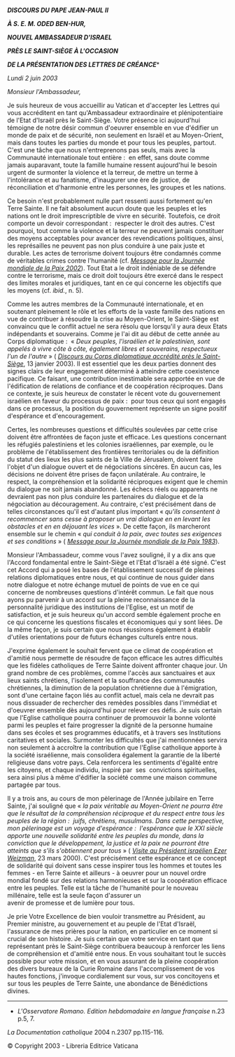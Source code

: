 ***DISCOURS DU PAPE JEAN-PAUL II***

***À S. E. M. ODED BEN-HUR,***

***NOUVEL AMBASSADEUR D'ISRAEL***

***PRÈS LE SAINT-SIÈGE À L'OCCASION***

***DE LA PRÉSENTATION DES LETTRES DE CRÉANCE****

*Lundi 2 juin 2003*

*Monsieur l'Ambassadeur,*

Je suis heureux de vous accueillir au Vatican et d'accepter les Lettres qui vous accréditent en tant qu'Ambassadeur extraordinaire et plénipotentiaire de l'Etat d'Israël près le Saint-Siège. Votre présence ici aujourd'hui témoigne de notre désir commun d'oeuvrer ensemble en vue d'édifier un monde de paix et de sécurité, non seulement en Israël et au Moyen-Orient, mais dans toutes les parties du monde et pour tous les peuples, partout. C'est une tâche que nous n'entreprenons pas seuls, mais avec la Communauté internationale tout entière :  en effet, sans doute comme jamais auparavant, toute la famille humaine ressent aujourd'hui le besoin urgent de surmonter la violence et la terreur, de mettre un terme à l'intolérance et au fanatisme, d'inaugurer une ère de justice, de réconciliation et d'harmonie entre les personnes, les groupes et les nations.

Ce besoin n'est probablement nulle part ressenti aussi fortement qu'en Terre Sainte. Il ne fait absolument aucun doute que les peuples et les nations ont le droit imprescriptible de vivre en sécurité. Toutefois, ce droit comporte un devoir correspondant :  respecter le droit des autres. C'est pourquoi, tout comme la violence et la terreur ne peuvent jamais constituer des moyens acceptables pour avancer des revendications politiques, ainsi, les représailles ne peuvent pas non plus conduire à une paix juste et durable. Les actes de terrorisme doivent toujours être condamnés comme de véritables crimes contre l'humanité (cf. [*Message pour la Journée mondiale de la Paix 2002*](/content/john-paul-ii/fr/messages/peace/documents/hf_jp-ii_mes_20011211_xxxv-world-day-for-peace.html)). Tout Etat a le droit indéniable de se défendre contre le terrorisme, mais ce droit doit toujours être exercé dans le respect des limites morales et juridiques, tant en ce qui concerne les objectifs que les moyens (cf. *ibid.*, n. 5).

Comme les autres membres de la Communauté internationale, et en soutenant pleinement le rôle et les efforts de la vaste famille des nations en vue de contribuer à résoudre la crise au Moyen-Orient, le Saint-Siège est convaincu que le conflit actuel ne sera résolu que lorsqu'il y aura deux Etats indépendants et souverains. Comme je l'ai dit au début de cette année au Corps diplomatique :  « *Deux peuples, l'israélien et le palestinien, sont appelés à vivre côte à côte, également libres et souverains, respectueux l'un de l'autre* » ( [*Discours au Corps diplomatique accrédité près le Saint-Siège*](/content/john-paul-ii/fr/speeches/2003/january/documents/hf_jp-ii_spe_20030113_diplomatic-corps.html), 13 janvier 2003). Il est essentiel que les deux parties donnent des signes clairs de leur engagement déterminé à atteindre cette coexistence pacifique. Ce faisant, une contribution inestimable sera apportée en vue de l'édification de relations de confiance et de coopération réciproques. Dans ce contexte, je suis heureux de constater le récent vote du gouvernement israélien en faveur du processus de paix :  pour tous ceux qui sont engagés dans ce processus, la position du gouvernement représente un signe positif d'espérance et d'encouragement.

Certes, les nombreuses questions et difficultés soulevées par cette crise doivent être affrontées de façon juste et efficace. Les questions concernant les réfugiés palestiniens et les colonies israéliennes, par exemple, ou le problème de l'établissement des frontières territoriales ou de la définition du statut des lieux les plus saints de la Ville de Jérusalem, doivent faire l'objet d'un dialogue ouvert et de négociations sincères. En aucun cas, les décisions ne doivent être prises de façon unilatérale. Au contraire, le respect, la compréhension et la solidarité réciproques exigent que le chemin du dialogue ne soit jamais abandonné. Les échecs réels ou apparents ne devraient pas non plus conduire les partenaires du dialogue et de la négociation au découragement. Au contraire, c'est précisément dans de telles circonstances qu'il est d'autant plus important « *qu'ils consentent à recommencer sans cesse à proposer un vrai dialogue en en levant les obstacles et en en déjouant les vices* ». De cette façon, ils marcheront ensemble sur le chemin « *qui conduit à la paix, avec toutes ses exigences et ses conditions* » ( [*Message pour la Journée mondiale de la Paix 1983*](/content/john-paul-ii/fr/messages/peace/documents/hf_jp-ii_mes_19821208_xvi-world-day-for-peace.html)).

Monsieur l'Ambassadeur, comme vous l'avez souligné, il y a dix ans que l'Accord fondamental entre le Saint-Siège et l'Etat d'Israël a été signé. C'est cet Accord qui a posé les bases de l'établissement successif de pleines relations diplomatiques entre nous, et qui continue de nous guider dans notre dialogue et notre échange mutuel de points de vue en ce qui concerne de nombreuses questions d'intérêt commun. Le fait que nous ayons pu parvenir à un accord sur la pleine reconnaissance de la personnalité juridique des institutions de l'Eglise, est un motif de satisfaction, et je suis heureux qu'un accord semble également proche en ce qui concerne les questions fiscales et économiques qui y sont liées. De la même façon, je suis certain que nous réussirons également à établir d'utiles orientations pour de futurs échanges culturels entre nous.

J'exprime également le souhait fervent que ce climat de coopération et d'amitié nous permette de résoudre de façon efficace les autres difficultés que les fidèles catholiques de Terre Sainte doivent affronter chaque jour. Un grand nombre de ces problèmes, comme l'accès aux sanctuaires et aux lieux saints chrétiens, l'isolement et la souffrance des communautés chrétiennes, la diminution de la population chrétienne due à l'émigration, sont d'une certaine façon liés au conflit actuel, mais cela ne devrait pas nous dissuader de rechercher des remèdes possibles dans l'immédiat et d'oeuvrer ensemble dès aujourd'hui pour relever ces défis. Je suis certain que l'Eglise catholique pourra continuer de promouvoir la bonne volonté parmi les peuples et faire progresser la dignité de la personne humaine dans ses écoles et ses programmes éducatifs, et à travers ses Institutions caritatives et sociales. Surmonter les difficultés que j'ai mentionnées servira non seulement à accroître la contribution que l'Eglise catholique apporte à la société israélienne, mais consolidera également la garantie de la liberté religieuse dans votre pays. Cela renforcera les sentiments d'égalité entre les citoyens, et chaque individu, inspiré par  ses  convictions spirituelles, sera ainsi plus à même d'édifier la société comme une maison commune partagée par tous.

Il y a trois ans, au cours de mon pèlerinage de l'Année jubilaire en Terre Sainte, j'ai souligné que « *la paix véritable au Moyen-Orient ne pourra être que le résultat de la compréhension réciproque et du respect entre tous les peuples de la région :  juifs, chrétiens, musulmans. Dans cette perspective, mon pèlerinage est un voyage d'espérance :  l'espérance que le XXI siècle apporte une nouvelle solidarité entre les peuples du monde, dans la conviction que le développement, la justice et la paix ne pourront être atteints que s'ils s'obtiennent pour tous* » ( [*Visite au Président israélien Ezer Weizman*](/content/john-paul-ii/fr/travels/documents/hf_jp-ii_spe_20000323_president-weizman.html), 23 mars 2000). C'est précisément cette espérance et ce concept de solidarité qui doivent sans cesse inspirer tous les hommes et toutes les femmes - en Terre Sainte et ailleurs - à oeuvrer pour un nouvel ordre mondial fondé sur des relations harmonieuses et sur la coopération efficace entre les peuples. Telle est la tâche de l'humanité pour le nouveau millénaire, telle est la seule façon d'assurer un avenir de promesse et de lumière pour tous.

Je prie Votre Excellence de bien vouloir transmettre au Président, au Premier ministre, au gouvernement et au peuple de l'Etat d'Israël, l'assurance de mes prières pour la nation, en particulier en ce moment si crucial de son histoire. Je suis certain que votre service en tant que représentant près le Saint-Siège contribuera beaucoup à renforcer les liens de compréhension et d'amitié entre nous. En vous souhaitant tout le succès possible pour votre mission, et en vous assurant de la pleine coopération des divers bureaux de la Curie Romaine dans l'accomplissement de vos hautes fonctions, j'invoque cordialement sur vous, sur vos concitoyens et sur tous les peuples de Terre Sainte, une abondance de Bénédictions divines.

* * *

* *L'Osservatore Romano. Edition hebdomadaire en langue française* n.23 p.5, 7.

*La Documentation catholique* 2004 n.2307 pp.115-116.

© Copyright 2003 - Libreria Editrice Vaticana